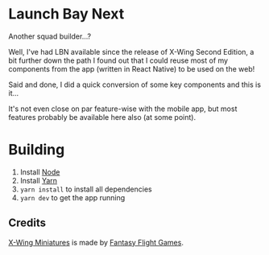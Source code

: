 Launch Bay Next
===============
Another squad builder...?

Well, I've had LBN available since the release of X-Wing Second Edition, a bit further down the path I found out that I could reuse most of my components from the app (written in React Native) to be used on the web!

Said and done, I did a quick conversion of some key components and this is it...

It's not even close on par feature-wise with the mobile app, but most features probably be available here also (at some point).


Building
========

1. Install [Node](https://nodejs.org)
2. Install [Yarn](https://legacy.yarnpkg.com/en/docs/install)
3. `yarn install` to install all dependencies
4. `yarn dev` to get the app running


Credits
-------
[X-Wing Miniatures](https://www.fantasyflightgames.com/en/products/x-wing-second-edition/) is made by [Fantasy Flight Games](http://www.fantasyflightgames.com).
